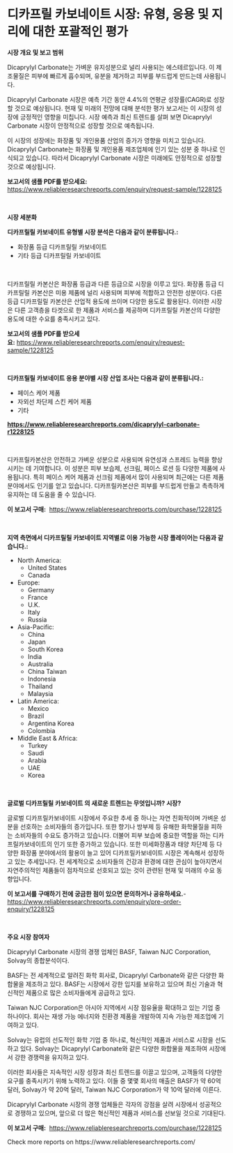 <p><h1>디카프릴 카보네이트 시장: 유형, 응용 및 지리에 대한 포괄적인 평가</h1></p><p><strong>시장 개요 및 보고 범위</strong></p>
<p><p>Dicaprylyl Carbonate는 가벼운 유지성분으로 널리 사용되는 에스테르입니다. 이 제조물질은 피부에 빠르게 흡수되며, 유분을 제거하고 피부를 부드럽게 만드는데 사용됩니다. </p><p>Dicaprylyl Carbonate 시장은 예측 기간 동안 4.4%의 연평균 성장률(CAGR)로 성장할 것으로 예상됩니다. 현재 및 미래의 전망에 대해 분석한 평가 보고서는 이 시장의 성장에 긍정적인 영향을 미칩니다. 시장 예측과 최신 트렌드를 살펴 보면 Dicaprylyl Carbonate 시장이 안정적으로 성장할 것으로 예측됩니다. </p><p>이 시장의 성장에는 화장품 및 개인용품 산업의 증가가 영향을 미치고 있습니다. Dicaprylyl Carbonate는 화장품 및 개인용품 제조업체에 인기 있는 성분 중 하나로 인식되고 있습니다. 따라서 Dicaprylyl Carbonate 시장은 미래에도 안정적으로 성장할 것으로 예상됩니다.</p></p>
<p><strong>보고서의 샘플 PDF를 받으세요:</strong> <a href="https://www.reliableresearchreports.com/enquiry/request-sample/1228125">https://www.reliableresearchreports.com/enquiry/request-sample/1228125</a></p>
<p>&nbsp;</p>
<p><strong>시장 세분화</strong></p>
<p><strong>디카프릴릴 카보네이트 유형별 시장 분석은 다음과 같이 분류됩니다.:</strong></p>
<p><ul><li>화장품 등급 디카프릴릴 카보네이트</li><li>기타 등급 디카프릴릴 카보네이트</li></ul></p>
<p>&nbsp;</p>
<p><p>디카프릴릴 카본산은 화장품 등급과 다른 등급으로 시장을 이루고 있다. 화장품 등급 디카프릴릴 카본산은 미용 제품에 널리 사용되며 피부에 적합하고 안전한 성분이다. 다른 등급 디카프릴릴 카본산은 산업적 용도에 쓰이며 다양한 용도로 활용된다. 이러한 시장은 다른 고객층을 타겟으로 한 제품과 서비스를 제공하며 디카프릴릴 카본산의 다양한 용도에 대한 수요를 충족시키고 있다.</p></p>
<p><strong>보고서의 샘플 PDF를 받으세요:</strong>&nbsp;<a href="https://www.reliableresearchreports.com/enquiry/request-sample/1228125">https://www.reliableresearchreports.com/enquiry/request-sample/1228125</a></p>
<p>&nbsp;</p>
<p><strong> 디카프릴릴 카보네이트 응용 분야별 시장 산업 조사는 다음과 같이 분류됩니다.:</strong></p>
<p><ul><li>페이스 케어 제품</li><li>자외선 차단제 스킨 케어 제품</li><li>기타</li></ul></p>
<p><strong><a href="https://www.reliableresearchreports.com/dicaprylyl-carbonate-r1228125">https://www.reliableresearchreports.com/dicaprylyl-carbonate-r1228125</a></strong></p>
<p>&nbsp;</p>
<p><p>디카프릴카본산은 안전하고 가벼운 성분으로 사용되며 유연성과 스프레드 능력을 향상시키는 데 기여합니다. 이 성분은 피부 보습제, 선크림, 페이스 로션 등 다양한 제품에 사용됩니다. 특히 페이스 케어 제품과 선크림 제품에서 많이 사용되며 최근에는 다른 제품 분야에서도 인기를 얻고 있습니다. 디카프릴카본산은 피부를 부드럽게 만들고 촉촉하게 유지하는 데 도움을 줄 수 있습니다.</p></p>
<p><strong>이 보고서 구매:</strong>&nbsp; <a href="https://www.reliableresearchreports.com/purchase/1228125">https://www.reliableresearchreports.com/purchase/1228125</a></p>
<p>&nbsp;</p>
<p><strong>지역 측면에서 디카프릴릴 카보네이트 지역별로 이용 가능한 시장 플레이어는 다음과 같습니다.:</strong></p>
<p><ul>
    <li>
        North America:
        <ul>
            <li>United States</li>
            <li>Canada</li>
        </ul>
    </li>
    <li>
        Europe:
        <ul>
            <li>Germany</li>
            <li>France</li>
            <li>U.K.</li>
            <li>Italy</li>
            <li>Russia</li>
        </ul>
    </li>
    <li>
        Asia-Pacific:
        <ul>
            <li>China</li>
            <li>Japan</li>
            <li>South Korea</li>
            <li>India</li>
            <li>Australia</li>
            <li>China Taiwan</li>
            <li>Indonesia</li>
            <li>Thailand</li>
            <li>Malaysia</li>
        </ul>
    </li>
    <li>
        Latin America:
        <ul>
            <li>Mexico</li>
            <li>Brazil</li>
            <li>Argentina Korea</li>
            <li>Colombia</li>
        </ul>
    </li>
    <li>
        Middle East & Africa:
        <ul>
            <li>Turkey</li>
            <li>Saudi</li>
            <li>Arabia</li>
            <li>UAE</li>
            <li>Korea</li>
        </ul>
    </li>
    </ul></p>
<p>&nbsp;</p>
<p><strong>글로벌 디카프릴릴 카보네이트 의 새로운 트렌드는 무엇입니까? 시장?</strong></p>
<p><p>글로벌 디카프릴카보네이트 시장에서 주요한 추세 중 하나는 자연 친화적이며 가벼운 성분을 선호하는 소비자들의 증가입니다. 또한 향기나 방부제 등 유해한 화학물질을 피하는 소비자들의 수요도 증가하고 있습니다. 더불어 피부 보습에 중요한 역할을 하는 디카프릴카보네이트의 인기 또한 증가하고 있습니다. 또한 미세화장품과 태양 차단제 등 다양한 화장품 분야에서의 활용이 늘고 있어 디카프릴카보네이트 시장은 계속해서 성장하고 있는 추세입니다. 전 세계적으로 소비자들의 건강과 환경에 대한 관심이 높아지면서 자연주의적인 제품들이 점차적으로 선호되고 있는 것이 관련된 현재 및 미래의 수요 동향입니다.</p></p>
<p><strong>이 보고서를 구매하기 전에 궁금한 점이 있으면 문의하거나 공유하세요.</strong>- <a href="https://www.reliableresearchreports.com/enquiry/pre-order-enquiry/1228125">https://www.reliableresearchreports.com/enquiry/pre-order-enquiry/1228125</a></p>
<p>&nbsp;</p>
<p><strong>주요 시장 참여자</strong></p>
<p><p>Dicaprylyl Carbonate 시장의 경쟁 업체인 BASF, Taiwan NJC Corporation, Solvay의 종합분석이다. </p><p>BASF는 전 세계적으로 알려진 화학 회사로, Dicaprylyl Carbonate와 같은 다양한 화합물을 제조하고 있다. BASF는 시장에서 강한 입지를 보유하고 있으며 최신 기술과 혁신적인 제품으로 많은 소비자들에게 공급하고 있다.</p><p>Taiwan NJC Corporation은 아시아 지역에서 시장 점유율을 확대하고 있는 기업 중 하나이다. 회사는 재생 가능 에너지와 친환경 제품을 개발하여 지속 가능한 제조업에 기여하고 있다.</p><p>Solvay는 유럽의 선도적인 화학 기업 중 하나로, 혁신적인 제품과 서비스로 시장을 선도하고 있다. Solvay는 Dicaprylyl Carbonate와 같은 다양한 화합물을 제조하여 시장에서 강한 경쟁력을 유지하고 있다.</p><p>이러한 회사들은 지속적인 시장 성장과 최신 트렌드를 이끌고 있으며, 고객들의 다양한 요구를 충족시키기 위해 노력하고 있다. 이들 중 몇몇 회사의 매출은 BASF가 약 60억 달러, Solvay가 약 20억 달러, Taiwan NJC Corporation가 약 10억 달러에 이른다.</p><p>Dicaprylyl Carbonate 시장의 경쟁 업체들은 각자의 강점을 살려 시장에서 성공적으로 경쟁하고 있으며, 앞으로 더 많은 혁신적인 제품과 서비스를 선보일 것으로 기대된다.</p></p>
<p><strong>이 보고서 구매:</strong>&nbsp;&nbsp;<a href="https://www.reliableresearchreports.com/purchase/1228125">https://www.reliableresearchreports.com/purchase/1228125</a></p>
<p>Check more reports on https://www.reliableresearchreports.com/</p>